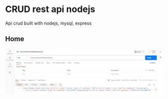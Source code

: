 <h1>CRUD rest api nodejs</h1>
<p>Api crud built with nodejs, mysql, express</p>
<h2>Home</h2>

![home](pictures/get.png)